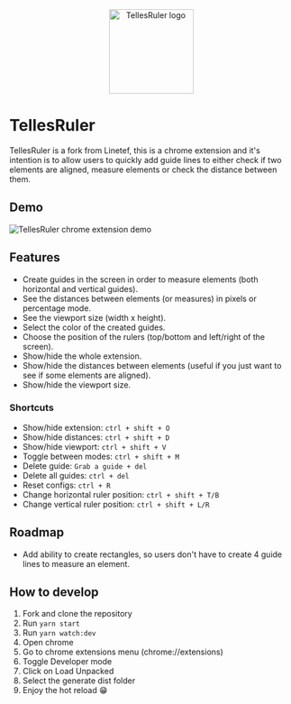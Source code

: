 <div align="center">
  <img alt="TellesRuler logo" src="src/icons/icon.svg" width="150"/>
</div>

# TellesRuler

TellesRuler is a fork from Linetef, this is a chrome extension and it's intention is to allow users to quickly add guide lines to either check if two elements are aligned, measure elements or check the distance between them.

## Demo

![TellesRuler chrome extension demo](graphics/demo.gif)

## Features

* Create guides in the screen in order to measure elements (both horizontal and vertical guides).
* See the distances between elements (or measures) in pixels or percentage mode.
* See the viewport size (width x height).
* Select the color of the created guides.
* Choose the position of the rulers (top/bottom and left/right of the screen).
* Show/hide the whole extension.
* Show/hide the distances between elements (useful if you just want to see if some elements are aligned).
* Show/hide the viewport size.

### Shortcuts

* Show/hide extension: `ctrl + shift + O`
* Show/hide distances: `ctrl + shift + D`
* Show/hide viewport: `ctrl + shift + V`
* Toggle between modes: `ctrl + shift + M`
* Delete guide: `Grab a guide + del`
* Delete all guides: `ctrl + del`
* Reset configs: `ctrl + R`
* Change horizontal ruler position: `ctrl + shift + T/B`
* Change vertical ruler position: `ctrl + shift + L/R`

## Roadmap

* Add ability to create rectangles, so users don't have to create 4 guide lines to measure an element.

## How to develop

1. Fork and clone the repository
2. Run `yarn start`
3. Run `yarn watch:dev`
4. Open chrome
5. Go to chrome extensions menu (chrome://extensions)
6. Toggle Developer mode
7. Click on Load Unpacked
8. Select the generate dist folder
9. Enjoy the hot reload 😁
